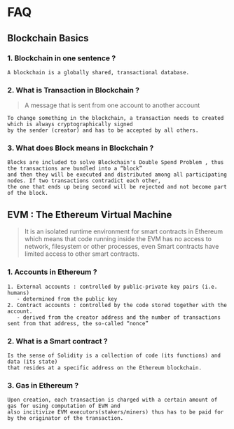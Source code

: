 # FAQ

## Blockchain Basics

### 1. Blockchain in one sentence ?

```
A blockchain is a globally shared, transactional database.
```

### 2. What is Transaction in Blockchain ?
> A message that is sent from one account to another account 

```
To change something in the blockchain, a transaction needs to created which is always cryptographically signed 
by the sender (creator) and has to be accepted by all others. 
```

### 3. What does Block means in Blockchain ?

```
Blocks are included to solve Blockchain's Double Spend Problem , thus the transactions are bundled into a “block” 
and then they will be executed and distributed among all participating nodes. If two transactions contradict each other, 
the one that ends up being second will be rejected and not become part of the block.
```

## EVM : The Ethereum Virtual Machine
> It is an isolated runtime environment for smart contracts in Ethereum which means that code running inside the EVM 
has no access to network, filesystem or other processes, even Smart contracts have limited access to other smart contracts.

### 1. Accounts in Ethereum ?

```
1. External accounts : controlled by public-private key pairs (i.e. humans) 
   - determined from the public key 
2. Contract accounts : controlled by the code stored together with the account.
   - derived from the creator address and the number of transactions sent from that address, the so-called “nonce”
```

### 2. What is a Smart contract ?

```
Is the sense of Solidity is a collection of code (its functions) and data (its state) 
that resides at a specific address on the Ethereum blockchain.
```

### 3. Gas in Ethereum ?

```
Upon creation, each transaction is charged with a certain amount of gas for using computation of EVM and 
also incitivize EVM executors(stakers/miners) thus has to be paid for by the originator of the transaction.
```
